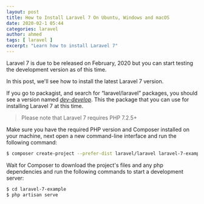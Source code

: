 ```yaml
---
layout: post
title: How to Install Laravel 7 On Ubuntu, Windows and macOS
date: 2020-02-1 05:44
categories: laravel
author: ahmed
tags: [ laravel ]
excerpt: "Learn how to install Laravel 7"
---
```


Laravel 7 is due to be released on February, 2020 but you can start testing the development version as of this time.

In this post, we'll see how to install the latest Laravel 7 version.

If you go to packagist, and search for “laravel/laravel”  packages, you should see a version named [_dev-develop_](https://packagist.org/packages/laravel/laravel#dev-develop). This the package that you can use for installing Laravel 7 at this time.

> Please note that Laravel 7 requires PHP 7.2.5+

Make sure you have the required PHP version and Composer installed on your machine, next open a new command-line interface and run the following command:

```bash
$ composer create-project --prefer-dist laravel/laravel laravel-7-example dev-develop
```

Wait for Composer to download the project's files and any php dependencies and run the following commands to start a development server:

```bash
$ cd laravel-7-example  
$ php artisan serve
```


